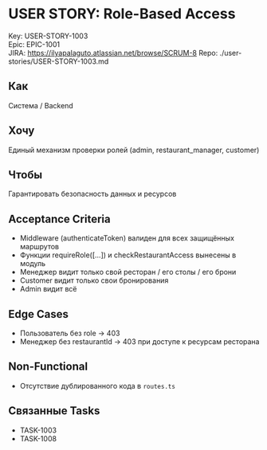 # USER STORY: Role-Based Access
Key: USER-STORY-1003  
Epic: EPIC-1001  
JIRA: https://ilyapalaguto.atlassian.net/browse/SCRUM-8
Repo: ./user-stories/USER-STORY-1003.md

## Как
Система / Backend

## Хочу
Единый механизм проверки ролей (admin, restaurant_manager, customer)

## Чтобы
Гарантировать безопасность данных и ресурсов

## Acceptance Criteria
- Middleware (authenticateToken) валиден для всех защищённых маршрутов
- Функции requireRole([...]) и checkRestaurantAccess вынесены в модуль
- Менеджер видит только свой ресторан / его столы / его брони
- Customer видит только свои бронирования
- Admin видит всё

## Edge Cases
- Пользователь без role → 403
- Менеджер без restaurantId → 403 при доступе к ресурсам ресторана

## Non-Functional
- Отсутствие дублированного кода в `routes.ts`

## Связанные Tasks
- TASK-1003
- TASK-1008
